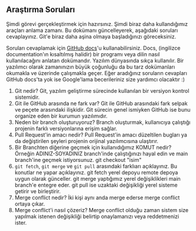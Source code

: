 ## Araştırma Soruları

Şimdi görevi gerçekleştirmek için hazırsınız. Şimdi biraz daha kullandığımız araçları anlama zamanı. Bu dokümanı güncelleyerek, aşağıdaki soruları cevaplayınız. Git'e biraz daha aşina olmaya başladığınızı göreceksiniz. 

Soruları cevaplamak için [GitHub docs](https://docs.github.com/en)'u kullanabilirsiniz. Docs, (ingilizce documentation'ın kısaltılmış halidir) bir programı veya dilin nasıl kullanılacağını anlatan dokümandır. Yazılım dünyasında sıkça kullanılır. Bir yazılımcı olarak zamanınızın büyük çoğunluğu da bu tarz dokümanları okumakla ve üzerinde çalışmakla geçer.
Eğer aradığınız soruların cevapları GitHub docs'ta yok ise Google'lama becerileriniz size yardımcı olacaktır :)

1. Git nedir?
Git, yazılım geliştirme sürecinde kullanılan bir versiyon kontrol sistemidir. 
2. Git ile GitHub arasında ne fark var?
Git ile GitHub arasındaki fark selpak ve peçete arasındaki ilişkidir. Git sürecin genel ismiyken GitHub ise bunu organize eden bir kurumun yazılımıdır.
3. Neden bir branch oluşturuyoruz?
Branch oluşturmak, kullanıcıya çalıştığı projenin farklı versiyonlarına erişim sağlar.  
4. Pull Request'in amacı nedir?
Pull Request'in amacı düzeltilen bugları ya da değiştirilen şeyleri projenin orijinal yazılımcısına ulaştırır.
5. Bir Branchten diğerine geçmek için kullanıdığımız KOMUT nedir? Örneğin ADINIZ-SOYADINIZ branch'inde çalıştığınızı hayal edin ve main branch'ine geçmek istiyorsunuz.
git checkout "isim"
6. `git fetch`, `git merge` ve `git pull` arasındaki farklıarı açıklayınız. Bu konutlar ne yapar açıklayınız.
git fetch yerel depoyu remote depoya uygun olarak günceller. git merge yaptığımız yerel değişiklikleri main branch'e entegre eder. git pull ise uzaktaki değişikliği yerel sisteme getirir ve birleştirir. 
7. Merge conflict nedir?
İki kişi aynı anda merge ederse merge conflict ortaya çıkar. 
8. Merge conflict'i nasıl çözeriz?
Merge conflict olduğu zaman sistem size yapılmak istenen değişikliği belirtip onaylamanızı veya reddetmenizi ister. 
